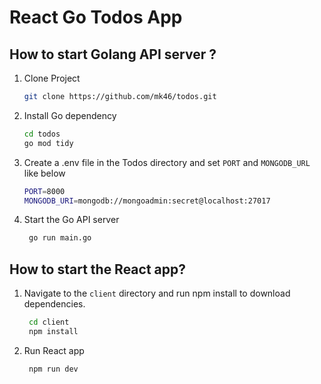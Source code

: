 # React Go Todos App

## How to start Golang API server ?

1. Clone Project
   ```bash
   git clone https://github.com/mk46/todos.git
   ```
2. Install Go dependency
    ```bash
    cd todos
    go mod tidy
    ```
3. Create a .env file in the Todos directory and set `PORT` and `MONGODB_URL` like below
   ```bash
   PORT=8000
   MONGODB_URI=mongodb://mongoadmin:secret@localhost:27017
   ```
   
4. Start the Go API server
   ```bash
    go run main.go
   ```
## How to start the React app?

1. Navigate to the `client` directory and run npm install to download dependencies.

   ```bash
    cd client
    npm install
   ```
3. Run React app
   ```bash
    npm run dev
   ```
